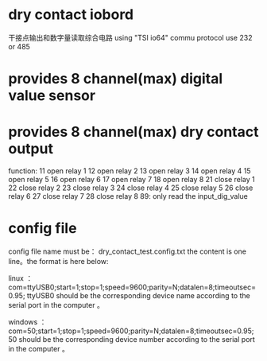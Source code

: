 ﻿
# dry contact iobord
 干接点输出和数字量读取综合电路
 using "TSI io64" commu protocol
 use 232 or 485 
 
 
 # provides 8 channel(max) digital value sensor
 # provides 8 channel(max) dry contact output
 
 
function:
11 open relay 1
12 open relay 2
13 open relay 3
14 open relay 4
15 open relay 5
16 open relay 6
17 open relay 7
18 open relay 8
21 close relay 1
22 close relay 2
23 close relay 3
24 close relay 4
25 close relay 5
26 close relay 6
27 close relay 7
28 close relay 8
89: only read the input_dig_value


# config file
config file name must be： dry_contact_test.config.txt
the content is one line。the format is here below:


linux ：
com=ttyUSB0;start=1;stop=1;speed=9600;parity=N;datalen=8;timeoutsec=0.95;
 ttyUSB0 should be the corresponding device name according to the serial port in the computer 。


windows ：
com=50;start=1;stop=1;speed=9600;parity=N;datalen=8;timeoutsec=0.95;
 50 should be the corresponding device number according to the serial port in the computer 。



